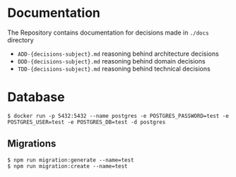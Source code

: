# Documentation 

The Repository contains documentation for decisions made in `./docs` directory
* `ADD-{decisions-subject}.md` reasoning behind architecture decisions 
* `DDD-{decisions-subject}.md` reasoning behind domain decisions 
* `TDD-{decisions-subject}.md` reasoning behind technical decisions

# Database
```shell
$ docker run -p 5432:5432 --name postgres -e POSTGRES_PASSWORD=test -e POSTGRES_USER=test -e POSTGRES_DB=test -d postgres
```

## Migrations 
```shell
$ npm run migration:generate --name=test
$ npm run migration:create --name=test
```